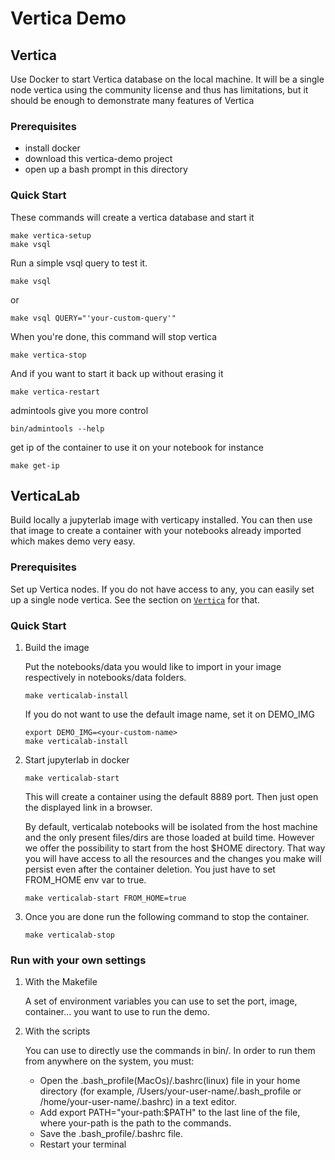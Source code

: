 # Vertica Demo

## Vertica
Use Docker to start Vertica database on the local machine.  It will be a
single node vertica using the community license and thus has limitations, but
it should be enough to demonstrate many features of Vertica

### Prerequisites
* install docker
* download this vertica-demo project
* open up a bash prompt in this directory

### Quick Start
These commands will create a vertica database and start it
```
make vertica-setup
make vsql
```
Run a simple vsql query to test it.
```
make vsql
```
or 
```
make vsql QUERY="'your-custom-query'"
```
When you're done, this command will stop vertica
```
make vertica-stop
```
And if you want to start it back up without erasing it
```
make vertica-restart
```
admintools give you more control
```
bin/admintools --help
```
get ip of the container to use it on your notebook for instance
```
make get-ip
```

## VerticaLab
Build locally a jupyterlab image with verticapy installed. You can then use that image to create a container with  your notebooks already imported which makes demo very easy.

### Prerequisites
Set up Vertica nodes. If you do not have access to any, you can easily set up a single node vertica. See the section on [`Vertica`](#Vertica) for that.

### Quick Start
1. Build the image

    Put the notebooks/data you would like to import in your image respectively in notebooks/data folders.
    ```
    make verticalab-install
    ```
    If you do not want to use the default image name, set it on DEMO_IMG 
    ```
    export DEMO_IMG=<your-custom-name>
    make verticalab-install
    ```
2. Start jupyterlab in docker
    ```
    make verticalab-start
    ```
    This will create a container using the default 8889 port. Then just open the displayed link in a browser.
    
    By default, verticalab notebooks will be isolated from the host machine and the only present files/dirs are those loaded at build time. However we offer the possibility to start from the host $HOME directory. That way you will have access to all the resources and the changes you make will persist even after the container deletion. You just have to set FROM_HOME env var to true.
    ```
    make verticalab-start FROM_HOME=true
    ```
4. Once you are done run the following command to stop the container.
    ```
    make verticalab-stop
    ```

### Run with your own settings

1. With the Makefile

    A set of environment variables you can use to set the port, image, container... you want to use to run the demo.
2. With the scripts

    You can use to directly use the commands in bin/. In order to run them from anywhere on the system, you must:
    - Open the .bash_profile(MacOs)/.bashrc(linux) file in your home directory (for example, /Users/your-user-name/.bash_profile or /home/your-user-name/.bashrc) in a text editor.
    - Add export PATH="your-path:$PATH" to the last line of the file, where your-path is the path to the commands.
    - Save the .bash_profile/.bashrc file.
    - Restart your terminal
